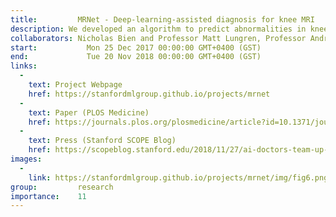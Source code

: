 ```yaml
---
title:         MRNet - Deep-learning-assisted diagnosis for knee MRI
description: We developed an algorithm to predict abnormalities in knee MRI exams, and measured the clinical utility of providing the algorithm’s predictions to radiologists and surgeons during interpretation. 7 practicing board-certified general radiologists and 2 practicing orthopedic surgeons at Stanford University Medical Center (3–29 years in practice, average 12 years) read a validation set of 120 exams twice, once without model assistance and once with model assistance, separated by a washout period of at least 10 days. We found that model assistance significantly reduced the rate at which healthy patients would be mistakenly diagnosed as having ACL tears.
collaborators: Nicholas Bien and Professor Matt Lungren, Professor Andrew Ng
start:           Mon 25 Dec 2017 00:00:00 GMT+0400 (GST)
end:             Tue 20 Nov 2018 00:00:00 GMT+0400 (GST)
links:
  - 
    text: Project Webpage
    href: https://stanfordmlgroup.github.io/projects/mrnet
  - 
    text: Paper (PLOS Medicine)
    href: https://journals.plos.org/plosmedicine/article?id=10.1371/journal.pmed.1002699
  - 
    text: Press (Stanford SCOPE Blog)
    href: https://scopeblog.stanford.edu/2018/11/27/ai-doctors-team-up-to-improve-expedite-diagnoses/
images:
  - 
    link: https://stanfordmlgroup.github.io/projects/mrnet/img/fig6.png
group:         research
importance:    11
---
```


